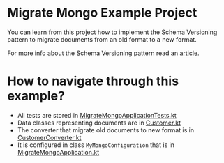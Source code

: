 # Migrate Mongo Example Project

You can learn from this project how to implement the Schema Versioning pattern 
to migrate documents from an old format to a new format.

For more info about the Schema Versioning pattern read an [article].

# How to navigate through this example?
- All tests are stored in [MigrateMongoApplicationTests.kt]
- Data classes representing documents are in [Customer.kt]
- The converter that migrate old documents to new format is in [CustomerConverter.kt]
- It is configured in class `MyMongoConfiguration` that is in [MigrateMongoApplication.kt]


[article]: https://wpanas.github.io/2021/04/02/migrate-mongo.html
[MigrateMongoApplicationTests.kt]: src/test/kotlin/com/github/wpanas/migratemongo/MigrateMongoApplicationTests.kt
[Customer.kt]: src/main/kotlin/com/github/wpanas/migratemongo/Customer.kt
[CustomerConverter.kt]: src/main/kotlin/com/github/wpanas/migratemongo/CustomerConverter.kt
[MigrateMongoApplication.kt]: src/main/kotlin/com/github/wpanas/migratemongo/MigrateMongoApplication.kt
